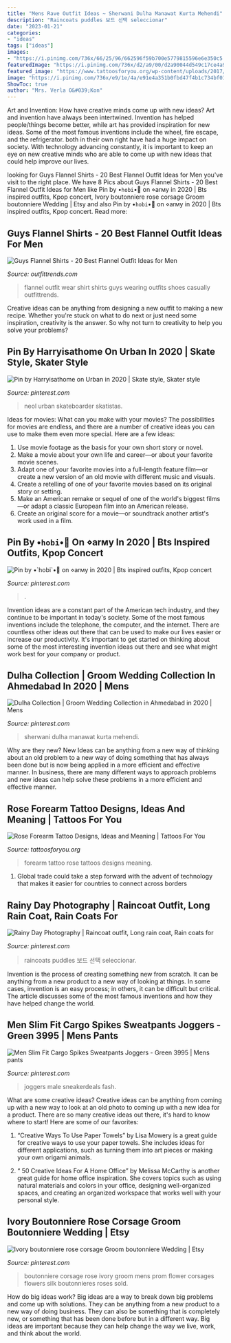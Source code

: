 ```yaml
---
title: "Mens Rave Outfit Ideas ~ Sherwani Dulha Manawat Kurta Mehendi"
description: "Raincoats puddles 보드 선택 seleccionar"
date: "2023-01-21"
categories:
- "ideas"
tags: ["ideas"]
images:
- "https://i.pinimg.com/736x/66/25/96/662596f59b700e5779815596e6e350c5.jpg"
featuredImage: "https://i.pinimg.com/736x/d2/a9/00/d2a90044d549c17ce4a9c2f3f8483459.jpg"
featured_image: "https://www.tattoosforyou.org/wp-content/uploads/2017/06/Rose-Tattoo-Forearm.jpg"
image: "https://i.pinimg.com/736x/e9/1e/4a/e91e4a351b0fbd47f4b1c734bf01caae.jpg"
ShowToc: true
author: "Mrs. Verla O&#039;Kon"
---
```



Art and Invention: How have creative minds come up with new ideas?
Art and invention have always been intertwined. Invention has helped people/things become better, while art has provided inspiration for new ideas. Some of the most famous inventions include the wheel, fire escape, and the refrigerator. both in their own right have had a huge impact on society. With technology advancing constantly, it is important to keep an eye on new creative minds who are able to come up with new ideas that could help improve our lives.

	

		
looking for Guys Flannel Shirts - 20 Best Flannel Outfit Ideas for Men you've visit to the right place. We have 8 Pics about Guys Flannel Shirts - 20 Best Flannel Outfit Ideas for Men like Pin by •`hobi`•🌻 on ⋄arмy in 2020 | Bts inspired outfits, Kpop concert, Ivory boutonniere rose corsage Groom boutonniere Wedding | Etsy and also Pin by •`hobi`•🌻 on ⋄arмy in 2020 | Bts inspired outfits, Kpop concert. Read more:
		
    
## Guys Flannel Shirts - 20 Best Flannel Outfit Ideas For Men

<img loading=lazy src="http://www.outfittrends.com/wp-content/uploads/2017/04/how-to-wear-a-flannel-shirt-casually.jpg" onerror="this.onerror=null;this.src='https://tse4.mm.bing.net/th?id=OIP.i1-pwraXmOeSaYjbrlC4GwHaKT&amp;pid=15.1';" alt="Guys Flannel Shirts - 20 Best Flannel Outfit Ideas for Men">

_Source: outfittrends.com_

>flannel outfit wear shirt shirts guys wearing outfits shoes casually outfittrends. 

	

Creative ideas can be anything from designing a new outfit to making a new recipe. Whether you're stuck on what to do next or just need some inspiration, creativity is the answer. So why not turn to creativity to help you solve your problems?

    
## Pin By Harryisathome On Urban In 2020 | Skate Style, Skater Style

<img loading=lazy src="https://i.pinimg.com/736x/e9/1e/4a/e91e4a351b0fbd47f4b1c734bf01caae.jpg" onerror="this.onerror=null;this.src='https://tse4.mm.bing.net/th?id=OIP.pXHBIMkSiJXzVtNPO8tU5wHaLq&amp;pid=15.1';" alt="Pin by Harryisathome on Urban in 2020 | Skate style, Skater style">

_Source: pinterest.com_

>neol urban skateboarder skatistas. 

	

Ideas for movies: What can you make with your movies?
The possibilities for movies are endless, and there are a number of creative ideas you can use to make them even more special. Here are a few ideas:
1. Use movie footage as the basis for your own short story or novel.
2. Make a movie about your own life and career—or about your favorite movie scenes.
3. Adapt one of your favorite movies into a full-length feature film—or create a new version of an old movie with different music and visuals.
4. Create a retelling of one of your favorite movies based on its original story or setting.
5. Make an American remake or sequel of one of the world's biggest films—or adapt a classic European film into an American release.
6. Create an original score for a movie—or soundtrack another artist's work used in a film.
    
## Pin By •`hobi`•🌻 On ⋄arмy In 2020 | Bts Inspired Outfits, Kpop Concert

<img loading=lazy src="https://i.pinimg.com/736x/af/9d/c4/af9dc4aa54b4334c688ae24986647d04.jpg" onerror="this.onerror=null;this.src='https://tse4.mm.bing.net/th?id=OIP.9mkjdUiy0Xr2-MThlzmdTQHaJ3&amp;pid=15.1';" alt="Pin by •`hobi`•🌻 on ⋄arмy in 2020 | Bts inspired outfits, Kpop concert">

_Source: pinterest.com_

>. 

	

Invention ideas are a constant part of the American tech industry, and they continue to be important in today's society. Some of the most famous inventions include the telephone, the computer, and the internet. There are countless other ideas out there that can be used to make our lives easier or increase our productivity. It's important to get started on thinking about some of the most interesting invention ideas out there and see what might work best for your company or product.

    
## Dulha Collection | Groom Wedding Collection In Ahmedabad In 2020 | Mens

<img loading=lazy src="https://i.pinimg.com/736x/d2/a9/00/d2a90044d549c17ce4a9c2f3f8483459.jpg" onerror="this.onerror=null;this.src='https://tse2.mm.bing.net/th?id=OIP.oT3FlZKBoVn3t1TzUkG6TwHaLH&amp;pid=15.1';" alt="Dulha Collection | Groom Wedding Collection in Ahmedabad in 2020 | Mens">

_Source: pinterest.com_

>sherwani dulha manawat kurta mehendi. 

	

Why are they new?
New Ideas can be anything from a new way of thinking about an old problem to a new way of doing something that has always been done but is now being applied in a more efficient and effective manner. In business, there are many different ways to approach problems and new ideas can help solve these problems in a more efficient and effective manner.

    
## Rose Forearm Tattoo Designs, Ideas And Meaning | Tattoos For You

<img loading=lazy src="https://www.tattoosforyou.org/wp-content/uploads/2017/06/Rose-Tattoo-Forearm.jpg" onerror="this.onerror=null;this.src='https://tse2.mm.bing.net/th?id=OIP.8-noB2P4alKGf4a4185ttAHaJ3&amp;pid=15.1';" alt="Rose Forearm Tattoo Designs, Ideas and Meaning | Tattoos For You">

_Source: tattoosforyou.org_

>forearm tattoo rose tattoos designs meaning. 

	

1. Global trade could take a step forward with the advent of technology that makes it easier for countries to connect across borders 

    
## Rainy Day Photography | Raincoat Outfit, Long Rain Coat, Rain Coats For

<img loading=lazy src="https://i.pinimg.com/736x/66/25/96/662596f59b700e5779815596e6e350c5.jpg" onerror="this.onerror=null;this.src='https://tse2.mm.bing.net/th?id=OIP.D3wKp4yaHMac4aBMAgEgHgHaLH&amp;pid=15.1';" alt="Rainy Day Photography | Raincoat outfit, Long rain coat, Rain coats for">

_Source: pinterest.com_

>raincoats puddles 보드 선택 seleccionar. 

	

Invention is the process of creating something new from scratch. It can be anything from a new product to a new way of looking at things. In some cases, invention is an easy process; in others, it can be difficult but critical. The article discusses some of the most famous inventions and how they have helped change the world.

    
## Men Slim Fit Cargo Spikes Sweatpants Joggers - Green 3995 | Mens Pants

<img loading=lazy src="https://i.pinimg.com/736x/b2/5b/01/b25b01e1b706232b3ca07551604ec898.jpg" onerror="this.onerror=null;this.src='https://tse1.mm.bing.net/th?id=OIP.DDoHSLP7b0MSvzyzty9MQwHaJ3&amp;pid=15.1';" alt="Men Slim Fit Cargo Spikes Sweatpants Joggers - Green 3995 | Mens pants">

_Source: pinterest.com_

>joggers male sneakerdeals fash. 

	

What are some creative ideas?
Creative ideas can be anything from coming up with a new way to look at an old photo to coming up with a new idea for a product. There are so many creative ideas out there, it's hard to know where to start! Here are some of our favorites: 
1. “Creative Ways To Use Paper Towels” by Lisa Mowery is a great guide for creative ways to use your paper towels. She includes ideas for different applications, such as turning them into art pieces or making your own origami animals.

2. “ 50 Creative Ideas For A Home Office” by Melissa McCarthy is another great guide for home office inspiration. She covers topics such as using natural materials and colors in your office, designing well-organized spaces, and creating an organized workspace that works well with your personal style.


    
## Ivory Boutonniere Rose Corsage Groom Boutonniere Wedding | Etsy

<img loading=lazy src="https://i.pinimg.com/736x/0c/4c/78/0c4c785ad3043b352e8951d26bc8a03c.jpg" onerror="this.onerror=null;this.src='https://tse4.mm.bing.net/th?id=OIP.7rOKKeVqFwqZBg0Rh963PQHaKN&amp;pid=15.1';" alt="Ivory boutonniere rose corsage Groom boutonniere Wedding | Etsy">

_Source: pinterest.com_

>boutonniere corsage rose ivory groom mens prom flower corsages flowers silk boutonnieres roses sold. 

	

How do big ideas work?
Big ideas are a way to break down big problems and come up with solutions. They can be anything from a new product to a new way of doing business. They can also be something that is completely new, or something that has been done before but in a different way. Big ideas are important because they can help change the way we live, work, and think about the world.


